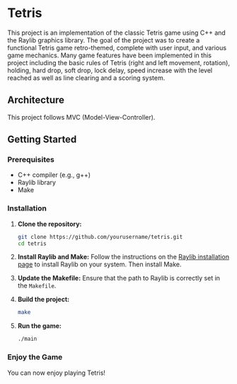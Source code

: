 # Tetris

This project is an implementation of the classic Tetris game using C++ and the Raylib graphics library. The goal of the project was to create a functional Tetris game retro-themed, complete with user input, and various game mechanics. Many game features have been implemented in this project including the basic rules of Tetris (right and left movement, rotation), holding, hard drop, soft drop, lock delay, speed increase with the level reached as well as line clearing and a scoring system.

## Architecture

This project follows MVC (Model-View-Controller).

## Getting Started

### Prerequisites

- C++ compiler (e.g., g++)
- Raylib library
- Make

### Installation

1. **Clone the repository:**

   ```sh
   git clone https://github.com/yourusername/tetris.git
   cd tetris
   ```

2. **Install Raylib and Make:**
   Follow the instructions on the [Raylib installation page](https://github.com/raysan5/raylib#installation) to install Raylib on your system.
   Then install Make.

3. **Update the Makefile:**
   Ensure that the path to Raylib is correctly set in the `Makefile`.

4. **Build the project:**

   ```sh
   make
   ```

5. **Run the game:**
   ```sh
   ./main
   ```

### Enjoy the Game

You can now enjoy playing Tetris!
